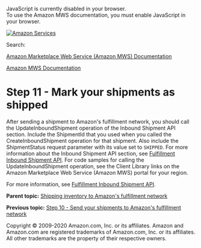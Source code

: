 <div id="MWSDX_noscript">

JavaScript is currently disabled in your browser.  
To use the Amazon MWS documentation, you must enable JavaScript in your
browser.

</div>

<div id="MWSDX_divtop">

[![Amazon
Services](https://images-na.ssl-images-amazon.com/images/G/08/mwsportal/fr_FR/amazonservices.gif "Amazon Services")](http://services.amazon.fr)

<div id="MWSDX_search">

<span id="MWSDX_searchlbl">Search:</span>

</div>

  
<span id="MWSDX_titlebar">[Amazon Marketplace Web Service (Amazon MWS)
Documentation](https://developer.amazonservices.fr/gp/mws/docs.html)</span>

</div>

<div id="MWSDX_divbottom">

<div id="MWSDX_divleft">

<div id="MWSDX_toc">

</div>

</div>

<div id="MWSDX_divright">

<div id="MWSDX_content">

<span id="MWSDX_breadcrumbs">[Amazon MWS
Documentation](https://developer.amazonservices.fr/gp/mws/docs.html)</span>

# Step 11 - Mark your shipments as shipped

<div class="body conbody">

After sending a shipment to <span class="ph">Amazon's fulfillment
network</span>, you should call the <span
class="keyword apiname">UpdateInboundShipment</span> operation of the
Inbound Shipment API section. Include the <span
class="keyword parmname">ShipmentId</span> that you used when you called
the <span class="keyword apiname">CreateInboundShipment</span> operation
for that shipment. Also include the <span
class="keyword parmname">ShipmentStatus</span> request parameter with
its value set to `SHIPPED`. For more information about the Inbound
Shipment API section, see
<a href="../fba_inbound/FBAInbound_Overview.md" class="xref">Fulfillment Inbound Shipment API</a>.
For code samples for calling the <span
class="keyword apiname">UpdateInboundShipment</span> operation, see the
Client Library links on the <span class="ph">Amazon Marketplace Web
Service (Amazon MWS)</span> portal for your region.

For more information, see
<a href="../fba_inbound/FBAInbound_Overview.md" class="xref">Fulfillment Inbound Shipment API</a>.

</div>

<div class="related-links">

<div class="familylinks">

<div class="parentlink">

**Parent topic:**
<a href="../fba_guide/FBAGuide_ShipInventoryToAFN.md" class="link">Shipping inventory to Amazon's fulfillment network</a>

</div>

<div class="previouslink">

**Previous topic:**
<a href="../fba_guide/FBAGuide_SendShipmentsToAFN.md" class="link">Step 10 - Send your shipments to Amazon's fulfillment network</a>

</div>

</div>

</div>

<div id="MWSDX_footer">

Copyright © 2009-2020 Amazon.com, Inc. or its affiliates. Amazon and
Amazon.com are registered trademarks of Amazon.com, Inc. or its
affiliates. All other trademarks are the property of their respective
owners.

</div>

</div>

</div>

<div style="clear: both;">

</div>

</div>
